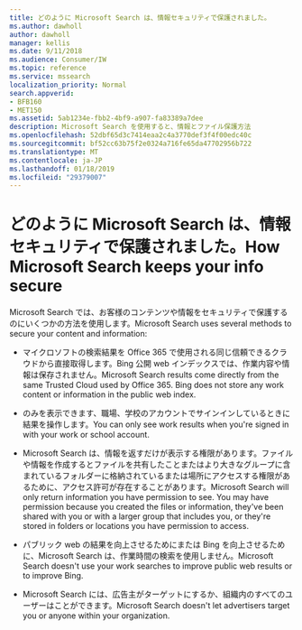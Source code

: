 ```yaml
---
title: どのように Microsoft Search は、情報セキュリティで保護されました。
ms.author: dawholl
author: dawholl
manager: kellis
ms.date: 9/11/2018
ms.audience: Consumer/IW
ms.topic: reference
ms.service: mssearch
localization_priority: Normal
search.appverid:
- BFB160
- MET150
ms.assetid: 5ab1234e-fbb2-4bf9-a907-fa83389a7dee
description: Microsoft Search を使用すると、情報とファイル保護方法
ms.openlocfilehash: 52dbf65d3c7414eaa2c4a3770def3f4f00edc40c
ms.sourcegitcommit: bf52cc63b75f2e0324a716fe65da47702956b722
ms.translationtype: MT
ms.contentlocale: ja-JP
ms.lasthandoff: 01/18/2019
ms.locfileid: "29379007"
---
```

# <a name="how-microsoft-search-keeps-your-info-secure"></a><span data-ttu-id="7bbd0-103">どのように Microsoft Search は、情報セキュリティで保護されました。</span><span class="sxs-lookup"><span data-stu-id="7bbd0-103">How Microsoft Search keeps your info secure</span></span>

<span data-ttu-id="7bbd0-104">Microsoft Search では、お客様のコンテンツや情報をセキュリティで保護するのにいくつかの方法を使用します。</span><span class="sxs-lookup"><span data-stu-id="7bbd0-104">Microsoft Search uses several methods to secure your content and information:</span></span>
  
- <span data-ttu-id="7bbd0-p101">マイクロソフトの検索結果を Office 365 で使用される同じ信頼できるクラウドから直接取得します。Bing 公開 web インデックスでは、作業内容や情報は保存されません。</span><span class="sxs-lookup"><span data-stu-id="7bbd0-p101">Microsoft Search results come directly from the same Trusted Cloud used by Office 365. Bing does not store any work content or information in the public web index.</span></span>
    
- <span data-ttu-id="7bbd0-107">のみを表示できます、職場、学校のアカウントでサインインしているときに結果を操作します。</span><span class="sxs-lookup"><span data-stu-id="7bbd0-107">You can only see work results when you're signed in with your work or school account.</span></span>
    
- <span data-ttu-id="7bbd0-p102">Microsoft Search は、情報を返すだけが表示する権限があります。ファイルや情報を作成するとファイルを共有したことまたはより大きなグループに含まれているフォルダーに格納されているまたは場所にアクセスする権限があるために、アクセス許可が存在することがあります。</span><span class="sxs-lookup"><span data-stu-id="7bbd0-p102">Microsoft Search will only return information you have permission to see. You may have permission because you created the files or information, they've been shared with you or with a larger group that includes you, or they're stored in folders or locations you have permission to access.</span></span>
    
- <span data-ttu-id="7bbd0-110">パブリック web の結果を向上させるためにまたは Bing を向上させるために、Microsoft Search は、作業時間の検索を使用しません。</span><span class="sxs-lookup"><span data-stu-id="7bbd0-110">Microsoft Search doesn't use your work searches to improve public web results or to improve Bing.</span></span>
    
- <span data-ttu-id="7bbd0-111">Microsoft Search には、広告主がターゲットにするか、組織内のすべてのユーザーはことができます。</span><span class="sxs-lookup"><span data-stu-id="7bbd0-111">Microsoft Search doesn't let advertisers target you or anyone within your organization.</span></span>

  

